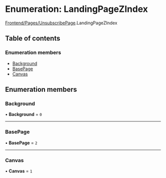 # Enumeration: LandingPageZIndex

[Frontend/Pages/UnsubscribePage](../modules/Frontend_Pages_UnsubscribePage.md).LandingPageZIndex

## Table of contents

### Enumeration members

- [Background](Frontend_Pages_UnsubscribePage.LandingPageZIndex.md#background)
- [BasePage](Frontend_Pages_UnsubscribePage.LandingPageZIndex.md#basepage)
- [Canvas](Frontend_Pages_UnsubscribePage.LandingPageZIndex.md#canvas)

## Enumeration members

### Background

• **Background** = `0`

---

### BasePage

• **BasePage** = `2`

---

### Canvas

• **Canvas** = `1`
